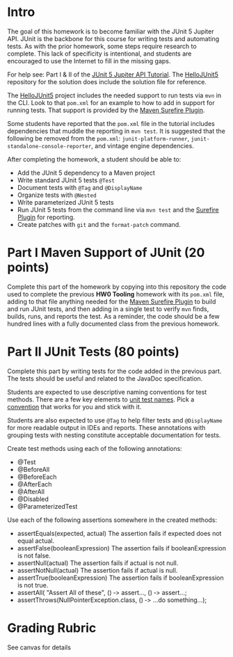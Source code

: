 # Intro

The goal of this homework is to become familiar with the JUnit 5 Jupiter API. JUnit is the backbone for this course for writing tests and automating tests. As with the prior homework, some steps require research to complete. This lack of specificity is intentional, and students are encouraged to use the Internet to fill in the missing gaps. 

For help see: Part I & II of the [JUnit 5 Jupiter API Tutorial](https://developer.ibm.com/tutorials/j-introducing-junit5-part1-jupiter-api/).
The [HelloJUnit5](https://github.com/makotogo/HelloJUnit5) repository for the solution does include the solution file for reference.   

The [HelloJUnit5](https://github.com/makotogo/HelloJUnit5) project includes the needed support to run tests via `mvn` in the CLI. Look to that `pom.xml` for an example to how to add in support for running tests. That support is provided by the [Maven Surefire Plugin](https://maven.apache.org/surefire/maven-surefire-plugin/examples/junit-platform.html).

Some students have reported that the `pom.xml` file in the tutorial includes dependencies that muddle the reporting in `mvn test`. It is suggested that the following be removed from the `pom.xml`: `junit-platform-runner`, `junit-standalone-console-reporter`, and vintage engine dependencies.

After completing the homework, a student should be able to:

  * Add the JUnit 5 dependency to a Maven project
  * Write standard JUnit 5 tests `@Test`
  * Document tests with `@Tag` and `@DisplayName`
  * Organize tests with `@Nested`
  * Write parameterized JUnit 5 tests
  * Run JUnit 5 tests from the command line via `mvn test` and the [Surefire Plugin](https://maven.apache.org/surefire/maven-surefire-plugin/) for reporting.
  * Create patches with `git` and the `format-patch` command.

# Part I Maven Support of JUnit (20 points)

Complete this part of the homework by copying into this repository the code used to complete the previous **HW0 Tooling** homework with its `pom.xml` file, adding to that file anything needed for the [Maven Surefire Plugin](https://maven.apache.org/surefire/maven-surefire-plugin/examples/junit-platform.html) to build and run JUnit tests, and then adding in a single test to verify `mvn` finds, builds, runs, and reports the test. As a reminder, the code should be a few hundred lines with a fully documented class from the previous homework. 

# Part II  JUnit Tests (80 points)

Complete this part by writing tests for the code added in the previous part. The tests should be useful and related to the JavaDoc specification.

Students are expected to use descriptive naming conventions for test methods. There are a few key elements to [unit test names](https://qualitycoding.org/unit-test-names/). Pick a [convention](https://dzone.com/articles/7-popular-unit-test-naming) that works for you and stick with it.

Students are also expected to use `@Tag` to help filter tests and `@DisplayName` for more readable output in IDEs and reports. These annotations with grouping tests with nesting constitute acceptable documentation for tests.

Create test methods using each of the following annotations:
  * @Test	
  * @BeforeAll	
  * @BeforeEach	
  * @AfterEach	
  * @AfterAll	
  * @Disabled	
  * @ParameterizedTest

Use each of the following assertions somewhere in the created methods:
  * assertEquals(expected, actual)	The assertion fails if expected does not equal actual.
  * assertFalse(booleanExpression)	The assertion fails if booleanExpression is not false.
  * assertNull(actual)	The assertion fails if actual is not null.
  * assertNotNull(actual)	The assertion fails if actual is null.
  * assertTrue(booleanExpression)	The assertion fails if booleanExpression is not true.
  * assertAll(
      "Assert All of these",
      () ‑> assert...,
      () ‑> assert...;
  * assertThrows(NullPointerException.class, () ‑> ...do something...);
      
# Grading Rubric

See canvas for details



